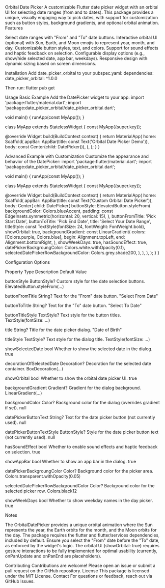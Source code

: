Orbital Date Picker
A customizable Flutter date picker widget with an orbital UI for selecting date ranges (from and to dates). This package provides a unique, visually engaging way to pick dates, with support for customization such as button styles, background gradients, and optional orbital animation.
Features

Select date ranges with "From" and "To" date buttons.
Interactive orbital UI (optional) with Sun, Earth, and Moon emojis to represent year, month, and day.
Customizable button styles, text, and colors.
Support for sound effects and haptic feedback on selection.
Configurable display options (e.g., show/hide selected date, app bar, weekdays).
Responsive design with dynamic sizing based on screen dimensions.

Installation
Add date_picker_orbital to your pubspec.yaml:
dependencies:
  date_picker_orbital: ^1.0.0

Then run:
flutter pub get

Usage
Basic Example
Add the DatePicker widget to your app:
import 'package:flutter/material.dart';
import 'package:date_picker_orbital/date_picker_orbital.dart';

void main() {
  runApp(const MyApp());
}

class MyApp extends StatelessWidget {
  const MyApp({super.key});

  @override
  Widget build(BuildContext context) {
    return MaterialApp(
      home: Scaffold(
        appBar: AppBar(title: const Text('Orbital Date Picker Demo')),
        body: const Center(child: DatePicker()),
      ),
    );
  }
}

Advanced Example with Customization
Customize the appearance and behavior of the DatePicker:
import 'package:flutter/material.dart';
import 'package:date_picker_orbital/date_picker_orbital.dart';

void main() {
  runApp(const MyApp());
}

class MyApp extends StatelessWidget {
  const MyApp({super.key});

  @override
  Widget build(BuildContext context) {
    return MaterialApp(
      home: Scaffold(
        appBar: AppBar(title: const Text('Custom Orbital Date Picker')),
        body: Center(
          child: DatePicker(
            buttonStyle: ElevatedButton.styleFrom(
              backgroundColor: Colors.blueAccent,
              padding: const EdgeInsets.symmetric(horizontal: 20, vertical: 15),
            ),
            buttonFromTitle: 'Pick Start Date',
            buttonToTitle: 'Pick End Date',
            title: 'Select Your Date Range',
            titleStyle: const TextStyle(fontSize: 24, fontWeight: FontWeight.bold),
            showOrbital: true,
            backgroundGradient: const LinearGradient(
              colors: [Colors.purple, Colors.blue],
              begin: Alignment.topLeft,
              end: Alignment.bottomRight,
            ),
            showWeekDays: true,
            hasSoundEffect: true,
            datePickerBackgroungColor: Colors.white.withOpacity(0.1),
            selectedDatePickerRowBackgroundColor: Colors.grey.shade200,
          ),
        ),
      ),
    );
  }
}

Configuration Options



Property
Type
Description
Default Value



buttonStyle
ButtonStyle?
Custom style for the date selection buttons.
ElevatedButton.styleFrom(...)


buttonFromTitle
String?
Text for the "From" date button.
"Select From Date"


buttonToTitle
String?
Text for the "To" date button.
"Select To Date"


buttonTitleStyle
TextStyle?
Text style for the button titles.
TextStyle(fontSize: ...)


title
String?
Title for the date picker dialog.
"Date of Birth"


titleStyle
TextStyle?
Text style for the dialog title.
TextStyle(fontSize: ...)


showSelectedDate
bool
Whether to show the selected date in the dialog.
true


decorationOfSelectedDate
Decoration?
Decoration for the selected date container.
BoxDecoration(...)


showOrbital
bool
Whether to show the orbital date picker UI.
true


backgroundGradient
Gradient?
Gradient for the dialog background.
LinearGradient(...)


backgroundColor
Color?
Background color for the dialog (overrides gradient if set).
null


datePickerButtonText
String?
Text for the date picker button (not currently used).
null


datePickerButtonTextStyle
ButtonStyle?
Style for the date picker button text (not currently used).
null


hasSoundEffect
bool
Whether to enable sound effects and haptic feedback on selection.
true


showAppBar
bool
Whether to show an app bar in the dialog.
true


datePickerBackgroungColor
Color?
Background color for the picker area.
Colors.transparent.withOpacity(0.05)


selectedDatePickerRowBackgroundColor
Color?
Background color for the selected picker row.
Colors.black12


showWeekDays
bool
Whether to show weekday names in the day picker.
true


Notes

The OrbitalDatePicker provides a unique orbital animation where the Sun represents the year, the Earth orbits for the month, and the Moon orbits for the day.
The package requires the flutter and flutter/services dependencies, included by default.
Ensure you select the "From" date before the "To" date, as enforced by the widget's logic.
The orbital UI (showOrbital: true) requires gesture interactions to be fully implemented for optimal usability (currently, onPanUpdate and onPanEnd are placeholders).

Contributing
Contributions are welcome! Please open an issue or submit a pull request on the GitHub repository.
License
This package is licensed under the MIT License.
Contact
For questions or feedback, reach out via GitHub Issues.
